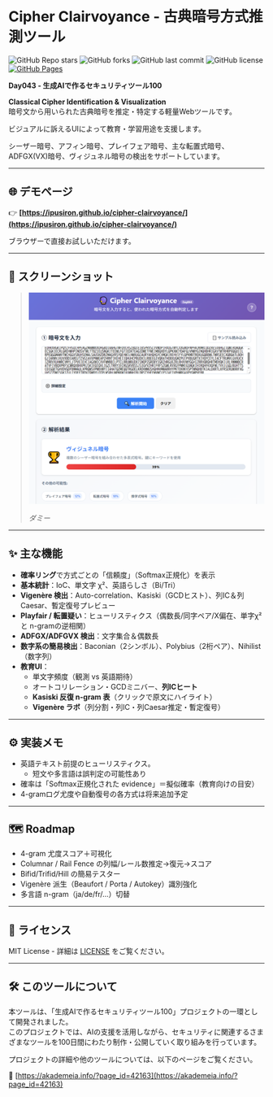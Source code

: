 # Cipher Clairvoyance - 古典暗号方式推測ツール

![GitHub Repo stars](https://img.shields.io/github/stars/ipusiron/cipher-clairvoyance?style=social)
![GitHub forks](https://img.shields.io/github/forks/ipusiron/cipher-clairvoyance?style=social)
![GitHub last commit](https://img.shields.io/github/last-commit/ipusiron/cipher-clairvoyance)
![GitHub license](https://img.shields.io/github/license/ipusiron/cipher-clairvoyance)
[![GitHub Pages](https://img.shields.io/badge/demo-GitHub%20Pages-blue?logo=github)](https://ipusiron.github.io/cipher-clairvoyance/)


**Day043 - 生成AIで作るセキュリティツール100**

**Classical Cipher Identification & Visualization**  
暗号文から用いられた古典暗号を推定・特定する軽量Webツールです。

ビジュアルに訴えるUIによって教育・学習用途を支援します。

シーザー暗号、アフィン暗号、プレイフェア暗号、主な転置式暗号、ADFGX(VX)暗号、ヴィジュネル暗号の検出をサポートしています。

---

## 🌐 デモページ

👉 **[https://ipusiron.github.io/cipher-clairvoyance/](https://ipusiron.github.io/cipher-clairvoyance/)**

ブラウザーで直接お試しいただけます。

---

## 📸 スクリーンショット

> ![ダミー](assets/screenshot.png)  
>
> *ダミー*

---

## ✨ 主な機能
- **確率リング**で方式ごとの「信頼度」（Softmax正規化）を表示
- **基本統計**：IoC、単文字 χ²、英語らしさ（Bi/Tri）
- **Vigenère 検出**：Auto-correlation、Kasiski（GCDヒスト）、列IC＆列Caesar、暫定復号プレビュー
- **Playfair / 転置疑い**：ヒューリスティクス（偶数長/同字ペア/X偏在、単字χ²と n-gramの逆相関）
- **ADFGX/ADFGVX 検出**：文字集合＆偶数長
- **数字系の簡易検出**：Baconian（2シンボル）、Polybius（2桁ペア）、Nihilist（数字列）
- **教育UI**：  
  - 単文字頻度（観測 vs 英語期待）  
  - オートコリレーション・GCDミニバー、**列ICヒート**  
  - **Kasiski 反復 n-gram 表**（クリックで原文にハイライト）  
  - **Vigenère ラボ**（列分割・列IC・列Caesar推定・暫定復号）

---

## ⚙ 実装メモ
- 英語テキスト前提のヒューリスティクス。
  - 短文や多言語は誤判定の可能性あり
- 確率は「Softmax正規化された evidence」＝擬似確率（教育向けの目安）
- 4-gramログ尤度や自動復号の各方式は将来追加予定

---

## 🗺 Roadmap

- 4-gram 尤度スコア＋可視化
- Columnar / Rail Fence の列幅/レール数推定→復元→スコア
- Bifid/Trifid/Hill の簡易テスター
- Vigenère 派生（Beaufort / Porta / Autokey）識別強化
- 多言語 n-gram（ja/de/fr/…）切替

---

## 📄 ライセンス

MIT License - 詳細は [LICENSE](LICENSE) をご覧ください。

---

## 🛠 このツールについて

本ツールは、「生成AIで作るセキュリティツール100」プロジェクトの一環として開発されました。  
このプロジェクトでは、AIの支援を活用しながら、セキュリティに関連するさまざまなツールを100日間にわたり制作・公開していく取り組みを行っています。

プロジェクトの詳細や他のツールについては、以下のページをご覧ください。

🔗 [https://akademeia.info/?page_id=42163](https://akademeia.info/?page_id=42163)